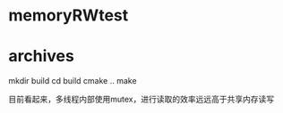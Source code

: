 # memoryRWtest
# archives

mkdir build
cd build
cmake ..
make

目前看起来，多线程内部使用mutex，进行读取的效率远远高于共享内存读写

